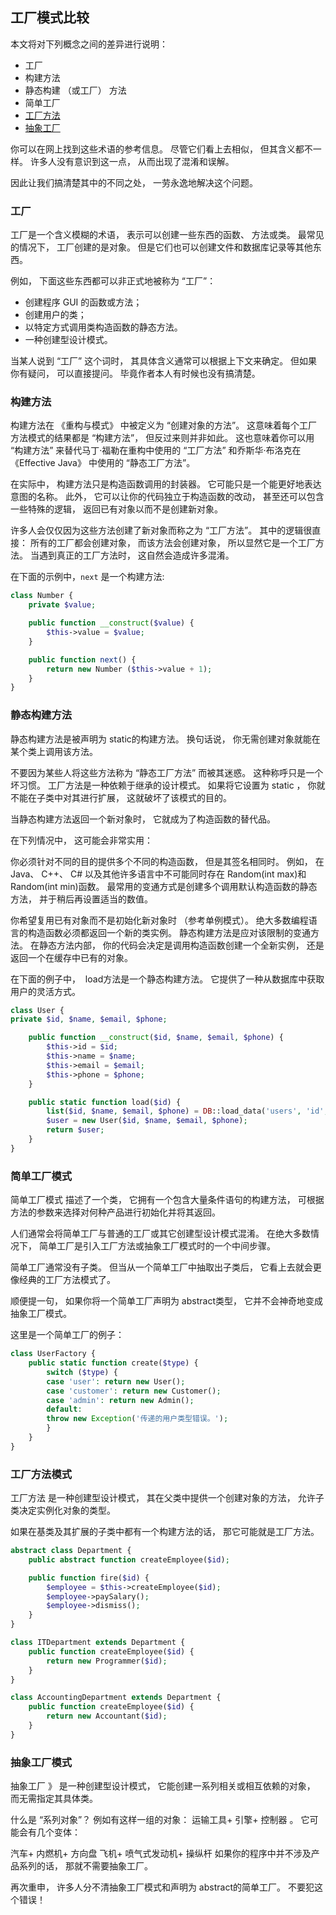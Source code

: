 ## 工厂模式比较

本文将对下列概念之间的差异进行说明：

* 工厂
* 构建方法
* 静态构建 （或工厂） 方法
* 简单工厂
* [工厂方法](../FactoryMethod/README.md)
* [抽象工厂](../AbstractFactory/README.md)

你可以在网上找到这些术语的参考信息。 尽管它们看上去相似， 但其含义都不一样。 许多人没有意识到这一点， 从而出现了混淆和误解。

因此让我们搞清楚其中的不同之处， 一劳永逸地解决这个问题。

### 工厂

工厂是一个含义模糊的术语， 表示可以创建一些东西的函数、 方法或类。 最常见的情况下， 工厂创建的是对象。
但是它们也可以创建文件和数据库记录等其他东西。

例如， 下面这些东西都可以非正式地被称为 “工厂”：

* 创建程序 GUI 的函数或方法；
* 创建用户的类；
* 以特定方式调用类构造函数的静态方法。
* 一种创建型设计模式。

当某人说到 “工厂” 这个词时， 其具体含义通常可以根据上下文来确定。 但如果你有疑问， 可以直接提问。 毕竟作者本人有时候也没有搞清楚。

### 构建方法

构建方法在 《重构与模式》 中被定义为 “创建对象的方法”。 这意味着每个工厂方法模式的结果都是 “构建方法”， 但反过来则并非如此。
这也意味着你可以用 “构建方法” 来替代马丁·福勒在重构中使用的 “工厂方法” 和乔斯华·布洛克在 《Effective Java》 中使用的
“静态工厂方法”。

在实际中， 构建方法只是构造函数调用的封装器。 它可能只是一个能更好地表达意图的名称。 此外， 它可以让你的代码独立于构造函数的改动，
甚至还可以包含一些特殊的逻辑， 返回已有对象以而不是创建新对象。

许多人会仅仅因为这些方法创建了新对象而称之为 “工厂方法”。 其中的逻辑很直接： 所有的工厂都会创建对象， 而该方法会创建对象，
所以显然它是一个工厂方法。 当遇到真正的工厂方法时， 这自然会造成许多混淆。

在下面的示例中，`next` 是一个构建方法:

~~~php
class Number {
    private $value;

    public function __construct($value) {
        $this->value = $value;
    }

    public function next() {
        return new Number ($this->value + 1);
    }
}
~~~

### 静态构建方法

静态构建方法是被声明为 static的构建方法。 换句话说， 你无需创建对象就能在某个类上调用该方法。

不要因为某些人将这些方法称为 “静态工厂方法” 而被其迷惑。 这种称呼只是一个坏习惯。 工厂方法是一种依赖于继承的设计模式。
如果将它设置为 static ， 你就不能在子类中对其进行扩展， 这就破坏了该模式的目的。

当静态构建方法返回一个新对象时， 它就成为了构造函数的替代品。

在下列情况中， 这可能会非常实用：

你必须针对不同的目的提供多个不同的构造函数， 但是其签名相同时。 例如， 在 Java、 C++、 C# 以及其他许多语言中不可能同时存在
Random­(int max)和 Random­(int min)函数。 最常用的变通方式是创建多个调用默认构造函数的静态方法， 并于稍后再设置适当的数值。

你希望复用已有对象而不是初始化新对象时 （参考单例模式）。 绝大多数编程语言的构造函数必须都返回一个新的类实例。
静态构建方法是应对该限制的变通方法。 在静态方法内部， 你的代码会决定是调用构造函数创建一个全新实例， 还是返回一个在缓存中已有的对象。

在下面的例子中， ​ load方法是一个静态构建方法。 它提供了一种从数据库中获取用户的灵活方式。

~~~php
class User {
private $id, $name, $email, $phone;

    public function __construct($id, $name, $email, $phone) {
        $this->id = $id;
        $this->name = $name;
        $this->email = $email;
        $this->phone = $phone;
    }

    public static function load($id) {
        list($id, $name, $email, $phone) = DB::load_data('users', 'id', 'name', 'email', 'phone');
        $user = new User($id, $name, $email, $phone);
        return $user;
    }
}
~~~

### 简单工厂模式

简单工厂模式 描述了一个类， 它拥有一个包含大量条件语句的构建方法， 可根据方法的参数来选择对何种产品进行初始化并将其返回。

人们通常会将简单工厂与普通的工厂或其它创建型设计模式混淆。 在绝大多数情况下， 简单工厂是引入工厂方法或抽象工厂模式时的一个中间步骤。

简单工厂通常没有子类。 但当从一个简单工厂中抽取出子类后， 它看上去就会更像经典的工厂方法模式了。

顺便提一句， 如果你将一个简单工厂声明为 abstract类型， 它并不会神奇地变成抽象工厂模式。

这里是一个简单工厂的例子：

~~~php
class UserFactory {
    public static function create($type) {
        switch ($type) {
        case 'user': return new User();
        case 'customer': return new Customer();
        case 'admin': return new Admin();
        default:
        throw new Exception('传递的用户类型错误。');
        }
    }
}
~~~

### 工厂方法模式

工厂方法 是一种创建型设计模式， 其在父类中提供一个创建对象的方法， 允许子类决定实例化对象的类型。

如果在基类及其扩展的子类中都有一个构建方法的话， 那它可能就是工厂方法。

~~~php
abstract class Department {
    public abstract function createEmployee($id);

    public function fire($id) {
        $employee = $this->createEmployee($id);
        $employee->paySalary();
        $employee->dismiss();
    }
}

class ITDepartment extends Department {
    public function createEmployee($id) {
        return new Programmer($id);
    }
}

class AccountingDepartment extends Department {
    public function createEmployee($id) {
        return new Accountant($id);
    }
}
~~~

### 抽象工厂模式

抽象工厂 》 是一种创建型设计模式， 它能创建一系列相关或相互依赖的对象， 而无需指定其具体类。

什么是 “系列对象”？ 例如有这样一组的对象： 运输工具+ 引擎+ 控制器 。 它可能会有几个变体：

汽车+ 内燃机+ 方向盘
飞机+ 喷气式发动机+ 操纵杆
如果你的程序中并不涉及产品系列的话， 那就不需要抽象工厂。

再次重申， 许多人分不清抽象工厂模式和声明为 abstract的简单工厂。 不要犯这个错误！



